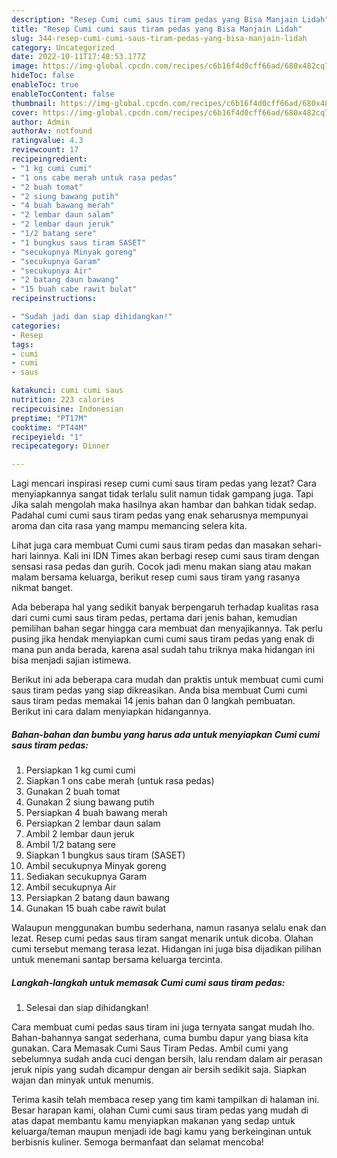 ```yaml
---
description: "Resep Cumi cumi saus tiram pedas yang Bisa Manjain Lidah"
title: "Resep Cumi cumi saus tiram pedas yang Bisa Manjain Lidah"
slug: 344-resep-cumi-cumi-saus-tiram-pedas-yang-bisa-manjain-lidah
category: Uncategorized
date: 2022-10-11T17:48:53.177Z
image: https://img-global.cpcdn.com/recipes/c6b16f4d0cff66ad/680x482cq70/cumi-cumi-saus-tiram-pedas-foto-resep-utama.jpg
hideToc: false
enableToc: true
enableTocContent: false
thumbnail: https://img-global.cpcdn.com/recipes/c6b16f4d0cff66ad/680x482cq70/cumi-cumi-saus-tiram-pedas-foto-resep-utama.jpg
cover: https://img-global.cpcdn.com/recipes/c6b16f4d0cff66ad/680x482cq70/cumi-cumi-saus-tiram-pedas-foto-resep-utama.jpg
author: Admin
authorAv: notfound
ratingvalue: 4.3
reviewcount: 17
recipeingredient:
- "1 kg cumi cumi"
- "1 ons cabe merah untuk rasa pedas"
- "2 buah tomat"
- "2 siung bawang putih"
- "4 buah bawang merah"
- "2 lembar daun salam"
- "2 lembar daun jeruk"
- "1/2 batang sere"
- "1 bungkus saus tiram SASET"
- "secukupnya Minyak goreng"
- "secukupnya Garam"
- "secukupnya Air"
- "2 batang daun bawang"
- "15 buah cabe rawit bulat"
recipeinstructions:

- "Sudah jadi dan siap dihidangkan!"
categories:
- Resep
tags:
- cumi
- cumi
- saus

katakunci: cumi cumi saus 
nutrition: 223 calories
recipecuisine: Indonesian
preptime: "PT17M"
cooktime: "PT44M"
recipeyield: "1"
recipecategory: Dinner

---
```



Lagi mencari inspirasi resep cumi cumi saus tiram pedas yang lezat? Cara menyiapkannya sangat tidak terlalu sulit namun tidak gampang juga. Tapi Jika salah mengolah maka hasilnya akan hambar dan bahkan tidak sedap. Padahal cumi cumi saus tiram pedas yang enak seharusnya mempunyai aroma dan cita rasa yang mampu memancing selera kita.


Lihat juga cara membuat Cumi cumi saus tiram pedas dan masakan sehari-hari lainnya. Kali ini IDN Times akan berbagi resep cumi saus tiram dengan sensasi rasa pedas dan gurih. Cocok jadi menu makan siang atau makan malam bersama keluarga, berikut resep cumi saus tiram yang rasanya nikmat banget.

Ada beberapa hal yang sedikit banyak berpengaruh terhadap kualitas rasa dari cumi cumi saus tiram pedas, pertama dari jenis bahan, kemudian pemilihan bahan segar hingga cara membuat dan menyajikannya. Tak perlu pusing jika hendak menyiapkan cumi cumi saus tiram pedas yang enak di mana pun anda berada, karena asal sudah tahu triknya maka hidangan ini bisa menjadi sajian istimewa.


Berikut ini ada beberapa cara mudah dan praktis untuk membuat cumi cumi saus tiram pedas yang siap dikreasikan. Anda bisa membuat Cumi cumi saus tiram pedas memakai 14 jenis bahan dan 0 langkah pembuatan. Berikut ini cara dalam menyiapkan hidangannya.

<!--inarticleads1-->

##### Bahan-bahan dan bumbu yang harus ada untuk menyiapkan Cumi cumi saus tiram pedas:

1. Persiapkan 1 kg cumi cumi
1. Siapkan 1 ons cabe merah (untuk rasa pedas)
1. Gunakan 2 buah tomat
1. Gunakan 2 siung bawang putih
1. Persiapkan 4 buah bawang merah
1. Persiapkan 2 lembar daun salam
1. Ambil 2 lembar daun jeruk
1. Ambil 1/2 batang sere
1. Siapkan 1 bungkus saus tiram (SASET)
1. Ambil secukupnya Minyak goreng
1. Sediakan secukupnya Garam
1. Ambil secukupnya Air
1. Persiapkan 2 batang daun bawang
1. Gunakan 15 buah cabe rawit bulat


Walaupun menggunakan bumbu sederhana, namun rasanya selalu enak dan lezat. Resep cumi pedas saus tiram sangat menarik untuk dicoba. Olahan cumi tersebut memang terasa lezat. Hidangan ini juga bisa dijadikan pilihan untuk menemani santap bersama keluarga tercinta. 

<!--inarticleads2-->

##### Langkah-langkah untuk memasak Cumi cumi saus tiram pedas:


1. Selesai dan siap dihidangkan!

Cara membuat cumi pedas saus tiram ini juga ternyata sangat mudah lho. Bahan-bahannya sangat sederhana, cuma bumbu dapur yang biasa kita gunakan. Cara Memasak Cumi Saus Tiram Pedas. Ambil cumi yang sebelumnya sudah anda cuci dengan bersih, lalu rendam dalam air perasan jeruk nipis yang sudah dicampur dengan air bersih sedikit saja. Siapkan wajan dan minyak untuk menumis. 

Terima kasih telah membaca resep yang tim kami tampilkan di halaman ini. Besar harapan kami, olahan Cumi cumi saus tiram pedas yang mudah di atas dapat membantu kamu menyiapkan makanan yang sedap untuk keluarga/teman maupun menjadi ide bagi kamu yang berkeinginan untuk berbisnis kuliner. Semoga bermanfaat dan selamat mencoba!
